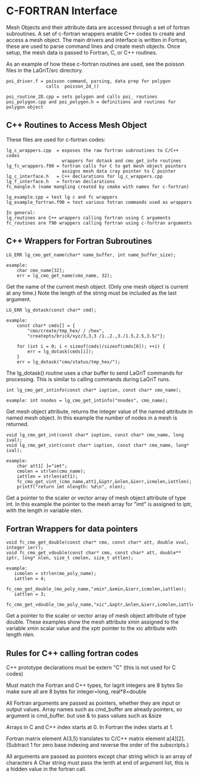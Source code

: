 # C-FORTRAN Interface

Mesh Objects and their attribute data are accessed through a set of fortran subroutines.
A set of c-fortran wrappers enable C++ codes to create and access a mesh object.
The main drivers and interface is written in Fortran, these are used to parse command lines and create mesh objects.  Once setup, the mesh data is passed to Fortran, C, or C++ routines. 


As an example of how these c-fortran routines are used, see the poisson files in the LaGriT/src directory. 
```
poi_driver.f = poisson command, parsing, data prep for polygon
               calls  poisson_2d_()

poi_routine_2D.cpp = sets polygon and calls poi_ routines
poi_polygon.cpp and poi_polygon.h = definitions and routines for polygon object
```

## C++ Routines to Access Mesh Object

These files are used for c-fortran codes:
```
lg_c_wrappers.cpp  = exposes the raw fortran subroutines to C/C++ codes 
                     wrappers for dotask and cmo_get_info routines
lg_fc_wrappers.f90 = fortran calls for C to get mesh object pointers
                     assigns mesh data cray pointer to C pointer
lg_c_interface.h   = C++ declarations for lg_c_wrappers.cpp
lg_f_interface.h   = fortran declarations 
fc_mangle.h (name mangling created by cmake with names for c-fortran)

lg_example.cpp = test lg c and fc wrappers
lg_example_fortran.f90 = test various fotran commands used as wrappers

In general:
lg_routines are C++ wrappers calling fortran using C arguments
fc_routines are f90 wrappers calling fortran using c-fortran arguments
```



## C++ Wrappers for Fortran Subroutines

``` 
LG_ERR lg_cmo_get_name(char* name_buffer, int name_buffer_size);

example:
    char cmo_name[32];
    err = lg_cmo_get_name(cmo_name, 32);
```
Get the name of the current mesh object. (Only one mesh object is current at any time.)
Note the length of the string must be included as the last argument.


```
LG_ERR lg_dotask(const char* cmd);

example: 
    const char* cmds[] = {
        "cmo/create/tmp_hex/ / /hex",
        "createpts/brick/xyz/3,3,3 /1.,2.,3./1.5,2.5,3.5/"};

    for (int i = 0; i < sizeof(cmds)/sizeof(cmds[0]); ++i) {
        err = lg_dotask(cmds[i]);
    }
    err = lg_dotask("cmo/status/tmp_hex/");
```
The lg_dotask() routine uses a char buffer to send LaGriT commands for processing. This is similar to calling commands during LaGriT runs.


```
int lg_cmo_get_intinfo(const char* ioption, const char* cmo_name);

example: int nnodes = lg_cmo_get_intinfo("nnodes", cmo_name);
```
Get mesh object attribute, returns the integer value of the named attribute in named mesh object. In this example the number of nodes in a mesh is returned.

```
void lg_cmo_get_int(const char* ioption, const char* cmo_name, long ival);
void lg_cmo_get_vint(const char* ioption, const char* cmo_name, long* ival);

example:
    char att1[ ]="imt";
    cmolen = strlen(cmo_name);
    iattlen = strlen(att1);
    fc_cmo_get_vint_(cmo_name,att1,&iptr,&nlen,&ierr,icmolen,iattlen);
    printf("return imt nlength: %d\n", nlen);
```
Get a pointer to the scaler or vector array of mesh object attribute of type int. In this example the pointer to the mesh array for "imt" is assigned to iptr, with the length in variable nlen.


## Fortran Wrappers for data pointers

```
void fc_cmo_get_double(const char* cmo, const char* att, double xval, integer ierr);
void fc_cmo_get_vdouble(const char* cmo, const char* att, double** iptr, long* nlen, size_t cmolen, size_t attlen);

example:
   icmolen = strlen(mo_poly_name);
   iattlen = 4;
   fc_cmo_get_double_(mo_poly_name,"xmin",&xmin,&ierr,icmolen,iattlen);
   iattlen = 3;
   fc_cmo_get_vdouble_(mo_poly_name,"xic",&xptr,&nlen,&ierr,icmolen,iattlen);
```
Get a pointer to the scaler or vector array of mesh object attribute of type double. These examples show the mesh attribute xmin assigned to the variable xmin scalar value and the xptr pointer to the xic attribute with length nlen.


## Rules for C++ calling fortran codes 

C++ prototype declarations must be extern "C" (this is not used for C codes)

Must match the Fortran and C++ types, for lagrit integers are 8 bytes
So make sure all are 8 bytes for integer=long, real*8=double

All Fortran arguments are passed as pointers, whether they are input or output values.
Array names such as cmd_buffer are already pointers, so argument is cmd_buffer.
but use & to pass values such as &size

Arrays in C and C++ index starts at 0. In Fortran the index starts at 1.

Fortran matrix element A(3,5) translates to C/C++ matrix element a[4][2].
(Subtract 1 for zero base indexing and reverse the order of the subscripts.)

All arguments are passed as pointers except char string which is an array of characters
A Char string must pass the lenth at end of argument list, this is a hidden value in the fortran call.


